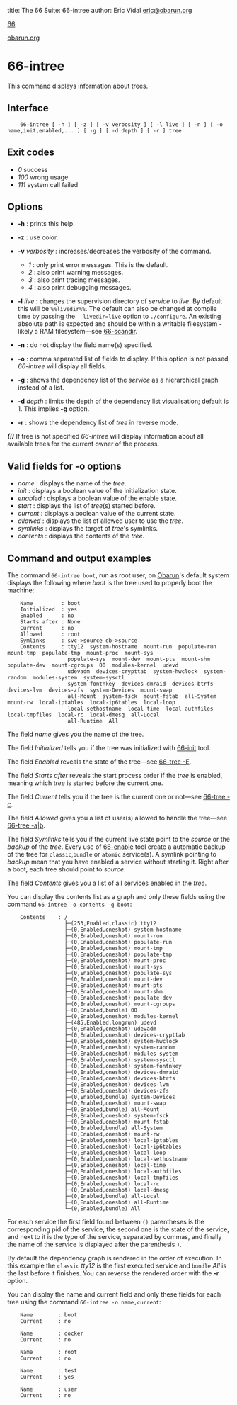 title: The 66 Suite: 66-intree
author: Eric Vidal <eric@obarun.org>

[66](index.html)

[obarun.org](https://web.obarun.org)

# 66-intree

This command displays information about trees.

## Interface

```
    66-intree [ -h ] [ -z ] [ -v verbosity ] [ -l live ] [ -n ] [ -o name,init,enabled,... ] [ -g ] [ -d depth ] [ -r ] tree
```

## Exit codes

- *0* success
- *100* wrong usage
- *111* system call failed

## Options

- **-h** : prints this help.

- **-z** : use color.

- **-v** *verbosity* : increases/decreases the verbosity of the command.
    * *1* : only print error messages. This is the default.
    * *2* : also print warning messages.
    * *3* : also print tracing messages.
    * *4* : also print debugging messages.

- **-l** *live* : changes the supervision directory of *service* to *live*. By default this will be `%%livedir%%`. The default can also be changed at compile time by passing the `--livedir=live` option to `./configure`. An existing absolute path is expected and should be within a writable filesystem - likely a RAM filesystem—see [66-scandir](66-scandir.html).

- **-n** : do not display the field name(s) specified.

- **-o** : comma separated list of fields to display. If this option is not passed, *66-intree* will display all fields.

- **-g** : shows the dependency list of the *service* as a hierarchical graph instead of a list.

- **-d** *depth* : limits the depth of the dependency list visualisation; default is 1. This implies **-g** option. 

- **-r** : shows the dependency list of *tree* in reverse mode.

***(!)*** If tree is not specified *66-intree* will display information about all available trees for the current owner of the process.

## Valid fields for -o options

- *name* : displays the name of the *tree*.
- *init* : displays a boolean value of the initialization state.
- *enabled* : displays a boolean value of the enable state.
- *start* : displays the list of *tree*(s) started before.
- *current* : displays a boolean value of the current state.
- *allowed* : displays the list of allowed user to use the *tree*.
- *symlinks* : displays the target of *tree*'s symlinks.
- *contents* : displays the contents of the *tree*.

## Command and output examples

The command `66-intree boot`, run as root user, on [Obarun](https://web.obarun.org)'s default system displays the following where *boot* is the tree used to properly boot the machine:

```
    Name         : boot
    Initialized  : yes
    Enabled      : no
    Starts after : None
    Current      : no
    Allowed      : root
    Symlinks     : svc->source db->source
    Contents     : tty12  system-hostname  mount-run  populate-run  mount-tmp  populate-tmp  mount-proc  mount-sys
                   populate-sys  mount-dev  mount-pts  mount-shm  populate-dev  mount-cgroups  00  modules-kernel  udevd
                   udevadm  devices-crypttab  system-hwclock  system-random  modules-system  system-sysctl
                   system-fontnkey  devices-dmraid  devices-btrfs  devices-lvm  devices-zfs  system-Devices  mount-swap
                   all-Mount  system-fsck  mount-fstab  all-System  mount-rw  local-iptables  local-ip6tables  local-loop
                   local-sethostname  local-time  local-authfiles  local-tmpfiles  local-rc  local-dmesg  all-Local
                   all-Runtime  All
```

The field *name* gives you the name of the tree.

The field *Initialized* tells you if the tree was initialized with [66-init](66-init.html) tool.

The field *Enabled* reveals the state of the tree—see [66-tree -E](66-tree.html).

The field *Starts after* reveals the start process order if the *tree* is enabled, meaning which *tree* is started before the current one.

The field *Current* tells you if the tree is the current one or not—see [66-tree -c](66-tree.html).

The field *Allowed* gives you a list of user(s) allowed to handle the tree—see [66-tree -a|b](66-tree.html).

The field *Symlinks* tells you if the current live state point to the *source* or the *backup* of the *tree*. Every use of [66-enable](66-enable.html) tool create a automatic backup of the tree for `classic`,`bundle` or `atomic` service(s). A symlink pointing to *backup* mean that you have enabled a service without starting it. Right after a boot, each tree should point to *source*.

The field *Contents* gives you a list of all services enabled in the *tree*.

You can display the contents list as a graph and only these fields using the command `66-intree -o contents -g boot`: 

```
    Contents    : /
                  ├─(253,Enabled,classic) tty12
                  ├─(0,Enabled,oneshot) system-hostname
                  ├─(0,Enabled,oneshot) mount-run
                  ├─(0,Enabled,oneshot) populate-run
                  ├─(0,Enabled,oneshot) mount-tmp
                  ├─(0,Enabled,oneshot) populate-tmp
                  ├─(0,Enabled,oneshot) mount-proc
                  ├─(0,Enabled,oneshot) mount-sys
                  ├─(0,Enabled,oneshot) populate-sys
                  ├─(0,Enabled,oneshot) mount-dev
                  ├─(0,Enabled,oneshot) mount-pts
                  ├─(0,Enabled,oneshot) mount-shm
                  ├─(0,Enabled,oneshot) populate-dev
                  ├─(0,Enabled,oneshot) mount-cgroups
                  ├─(0,Enabled,bundle) 00
                  ├─(0,Enabled,oneshot) modules-kernel
                  ├─(485,Enabled,longrun) udevd
                  ├─(0,Enabled,oneshot) udevadm
                  ├─(0,Enabled,oneshot) devices-crypttab
                  ├─(0,Enabled,oneshot) system-hwclock
                  ├─(0,Enabled,oneshot) system-random
                  ├─(0,Enabled,oneshot) modules-system
                  ├─(0,Enabled,oneshot) system-sysctl
                  ├─(0,Enabled,oneshot) system-fontnkey
                  ├─(0,Enabled,oneshot) devices-dmraid
                  ├─(0,Enabled,oneshot) devices-btrfs
                  ├─(0,Enabled,oneshot) devices-lvm 
                  ├─(0,Enabled,oneshot) devices-zfs
                  ├─(0,Enabled,bundle) system-Devices
                  ├─(0,Enabled,oneshot) mount-swap 
                  ├─(0,Enabled,bundle) all-Mount
                  ├─(0,Enabled,oneshot) system-fsck
                  ├─(0,Enabled,oneshot) mount-fstab
                  ├─(0,Enabled,bundle) all-System
                  ├─(0,Enabled,oneshot) mount-rw
                  ├─(0,Enabled,oneshot) local-iptables
                  ├─(0,Enabled,oneshot) local-ip6tables
                  ├─(0,Enabled,oneshot) local-loop
                  ├─(0,Enabled,oneshot) local-sethostname
                  ├─(0,Enabled,oneshot) local-time
                  ├─(0,Enabled,oneshot) local-authfiles
                  ├─(0,Enabled,oneshot) local-tmpfiles  
                  ├─(0,Enabled,oneshot) local-rc
                  ├─(0,Enabled,oneshot) local-dmesg
                  ├─(0,Enabled,bundle) all-Local
                  ├─(0,Enabled,oneshot) all-Runtime
                  └─(0,Enabled,bundle) All
```

For each service the first field found between `()` parentheses is the corresponding pid of the service, the second one is the state of the service, and next to it is the type of the service, separated by commas, and finally the name of the service is displayed after the parenthesis `)`.

By default the dependency graph is rendered in the order of execution. In this example the `classic` *tty12* is the first executed service and `bundle` *All* is the last before it finishes. You can reverse the rendered order with the **-r** option.

You can display the name and current field and only these fields for each tree using the command `66-intree -o name,current`:

```
    Name        : boot
    Current     : no

    Name        : docker
    Current     : no

    Name        : root
    Current     : no

    Name        : test
    Current     : yes

    Name        : user
    Current     : no
```
